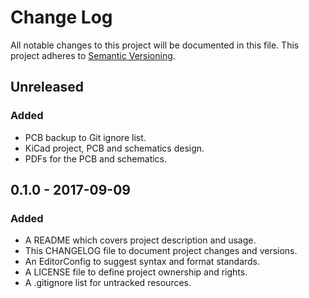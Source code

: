# Change Log

All notable changes to this project will be documented in this file. This
project adheres to [Semantic Versioning](http://semver.org).

## Unreleased

### Added

  - PCB backup to Git ignore list.
  - KiCad project, PCB and schematics design.
  - PDFs for the PCB and schematics.


## 0.1.0 - 2017-09-09

### Added

  - A README which covers project description and usage.
  - This CHANGELOG file to document project changes and versions.
  - An EditorConfig to suggest syntax and format standards.
  - A LICENSE file to define project ownership and rights.
  - A .gitignore list for untracked resources.
